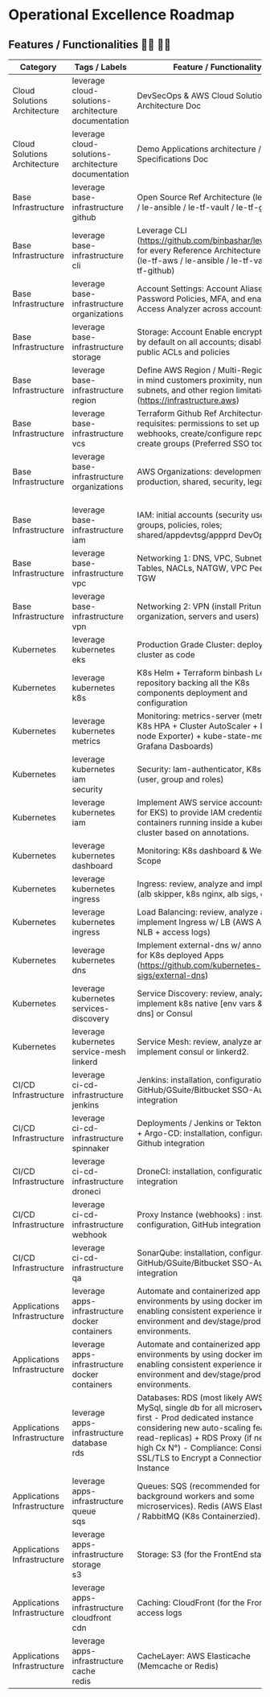 # Operational Excellence Roadmap
## Features / Functionalities 👨‍💻 💯🥇

| Category                                | Tags / Labels                                             | <div style="width:320px">Feature / Functionality</div>                                                                                                                                                                                                                                                                       | Status  | Doc |
| --------------------------------------- | --------------------------------------------------------- | ---------------------------------------------------------------------------------------------------------------------------------------------------------------------------------------------------------------------------------------------------------------------------------------------------------------------------- | ------- | --- |
| Cloud<br>Solutions<br>Architecture      | leverage<br>cloud-solutions-architecture<br>documentation | <div style="width:320px">DevSecOps & AWS Cloud Solutions Architecture Doc</div>                                                                                                                                                                                                                                              | ✅       | ✅ |
| Cloud<br>Solutions<br>Architecture      | leverage<br>cloud-solutions-architecture<br>documentation | <div style="width:320px">Demo Applications architecture / Services Specifications Doc</div>                                                                                                                                                                                                                                  | 2021 Q1 | ❌ |
| Base<br>Infrastructure                  | leverage<br>base-infrastructure<br>github<br>             | <div style="width:320px">Open Source Ref Architecture (le-tf-aws / le-ansible / le-tf-vault / le-tf-github)</div>                                                                                                                                                                                            | 2021 Q2 | ❌ |
| Base<br>Infrastructure                  | leverage<br>base-infrastructure<br>cli<br>                | <div style="width:320px">Leverage CLI (https://github.com/binbashar/leverage) for every Reference Architecture Repo (le-tf-aws / le-ansible / le-tf-vault / le-tf-github)</div>                                                                                                                              | 2021 Q2 | ❌ |
| Base<br>Infrastructure                  | leverage<br>base-infrastructure<br>organizations<br>      | <div style="width:320px">Account Settings: Account Aliases and Password Policies, MFA, and enable IAM Access Analyzer across accounts.</div>                                                                                                                                                                                 | ✅       | ❌ |
| Base<br>Infrastructure                  | leverage<br>base-infrastructure<br>storage<br>            | <div style="width:320px">Storage: Account Enable encrypted EBS by default on all accounts; disable S3 public ACLs and policies</div>                                                                                                                                                                                         | ✅       | ❌ |
| Base<br>Infrastructure                  | leverage<br>base-infrastructure<br>region                 | <div style="width:320px">Define AWS Region / Multi-Region: keep in mind customers proximity, number of subnets, and other region limitations (https://infrastructure.aws)</div>                                                                                                                                              | ✅       | ❌ |
| Base<br>Infrastructure                  | leverage<br>base-infrastructure<br>vcs                    | <div style="width:320px">Terraform Github Ref Architecture / Pre-requisites: permissions to set up webhooks, create/configure repositories, create groups (Preferred SSO tool)</div>                                                                                                                                         | 2021 Q2 | ❌ |
| Base<br>Infrastructure                  | leverage<br>base-infrastructure<br>organizations<br><br>  | <div style="width:320px">AWS Organizations: development/stage, production, shared, security, legacy</div>                                                                                                                                                                                                                    | ✅       | ✅ |
| Base<br>Infrastructure                  | leverage<br>base-infrastructure<br>iam                    | <div style="width:320px">IAM: initial accounts (security users, groups, policies, roles; shared/appdevtsg/appprd DevOps role)</div>                                                                                                                                                                                          | ✅       | ✅ |
| Base<br>Infrastructure                  | leverage<br>base-infrastructure<br>vpc                    | <div style="width:320px">Networking 1: DNS, VPC, Subnets, Route Tables, NACLs, NATGW, VPC Peering or TGW</div>                                                                                                                                                                                                               | ✅       | ❌ |
| Base<br>Infrastructure                  | leverage<br>base-infrastructure<br>vpn                    | <div style="width:320px">Networking 2: VPN (install Pritunl, create organization, servers and users)</div>                                                                                                                                                                                                                   | ✅       | ❌ |
| Kubernetes                              | leverage<br>kubernetes<br>eks                             | <div style="width:320px">Production Grade Cluster: deploy EKS cluster as code</div>                                                                                                                                                                                                                                          | ✅       | ❌ |
| Kubernetes                              | leverage<br>kubernetes<br>k8s                             | <div style="width:320px">K8s Helm + Terraform binbash Leverage repository backing all the K8s components deployment and configuration</div>                                                                                                                                                                                   | ✅       | ❌ |
| Kubernetes                              | leverage<br>kubernetes<br>metrics                         | <div style="width:320px">Monitoring: metrics-server (metrcis for K8s HPA + Cluster AutoScaler + Prom node Exporter) + kube-state-metrics (for Grafana Dasboards)</div>                                                                                                                                                       | 2021 Q2 | ❌ |
| Kubernetes                              | leverage<br>kubernetes<br>iam<br>security                 | <div style="width:320px">Security: Iam-authenticator, K8s RBAC (user, group and roles)</div>                                                                                                                                                                                                                                 | ✅       | ❌ |
| Kubernetes                              | leverage<br>kubernetes<br>iam<br><br>                     | <div style="width:320px">Implement AWS service accounts (IRSA for EKS) to provide IAM credentials to containers running inside a kubernetes cluster based on annotations.</div>                                                                                                                                              | ✅       | ❌ |
| Kubernetes                              | leverage<br>kubernetes<br>dashboard                       | <div style="width:320px">Monitoring: K8s dashboard & Weave Scope</div>                                                                                                                                                                                                                                                       | ✅       | ❌ |
| Kubernetes                              | leverage<br>kubernetes<br>ingress<br>                     | <div style="width:320px">Ingress: review, analyze and implement (alb skipper, k8s nginx, alb sigs, etc)</div>                                                                                                                                                                                                                | ✅       | ❌ |
| Kubernetes                              | leverage<br>kubernetes<br>ingress<br>                     | <div style="width:320px">Load Balancing: review, analyze and implement Ingress w/ LB (AWS ALB or NLB + access logs)</div>                                                                                                                                                                                                    | ✅       | ❌ |
| Kubernetes                              | leverage<br>kubernetes<br>dns                             | <div style="width:320px">Implement external-dns w/ annotations for K8s deployed Apps (https://github.com/kubernetes-sigs/external-dns)</div>                                                                                                                                                                                 | ✅       | ❌ |
| Kubernetes                              | leverage<br>kubernetes<br>services-discovery              | <div style="width:320px">Service Discovery: review, analyze and implement k8s native \[env vars & core-dns\] or Consul</div>                                                                                                                                                                                                 | 2021 Q3 | ❌ |
| Kubernetes                              | leverage<br>kubernetes<br>service-mesh<br>linkerd         | <div style="width:320px">Service Mesh: review, analyze and implement consul or linkerd2.</div>                                                                                                                                                                                                                               | 2021 Q3 | ❌ |
| CI/CD<br>Infrastructure                 | leverage<br>ci-cd-infrastructure<br>jenkins               | <div style="width:320px">Jenkins: installation, configuration, GitHub/GSuite/Bitbucket SSO-Auth integration</div>                                                                                                                                                                                                            | ✅       | ❌ |
| CI/CD<br>Infrastructure                 | leverage<br>ci-cd-infrastructure<br>spinnaker             | <div style="width:320px">Deployments / Jenkins or Tekton Pipelines + Argo-CD: installation, configuration, Github integration</div>                                                                                                                                                                                          | 2021 Q3 | ❌ |
| CI/CD<br>Infrastructure                 | leverage<br>ci-cd-infrastructure<br>droneci               | <div style="width:320px">DroneCI: installation, configuration, Github integration</div>                                                                                                                                                                                                                                      | 2021 Q4 | ❌ |
| CI/CD<br>Infrastructure                 | leverage<br>ci-cd-infrastructure<br>webhook<br>           | <div style="width:320px">Proxy Instance (webhooks) : installation, configuration, GitHub integration</div>                                                                                                                                                                                                                   | 2021 Q4 | ❌ |
| CI/CD<br>Infrastructure                 | leverage<br>ci-cd-infrastructure<br>qa<br>                | <div style="width:320px">SonarQube: installation, configuration, GitHub/GSuite/Bitbucket SSO-Auth integration</div>                                                                                                                                                                                                          | 2021 Q4 | ❌ |
| Applications<br>Infrastructure          | leverage<br>apps-infrastructure<br>docker<br>containers   | <div style="width:320px">Automate and containerized app environments by using docker images, enabling consistent experience in local environment and dev/stage/prod Cloud environments.</div>                                                                                                                                | ✅       | ❌ |
| Applications<br>Infrastructure          | leverage<br>apps-infrastructure<br>docker<br>containers   | <div style="width:320px">Automate and containerized app environments by using docker images, enabling consistent experience in local environment and dev/stage/prod Cloud environments.</div>                                                                                                                                | ✅       | ❌ |
| Applications<br>Infrastructure          | leverage<br>apps-infrastructure<br>database<br>rds        | <div style="width:320px">Databases: RDS (most likely AWS Aurora MySql, single db for all microservices at first - Prod dedicated instance considering new auto-scaling feature and read-replicas) + RDS Proxy (if needed for high Cx N°) - Compliance: Consider using SSL/TLS to Encrypt a Connection to a DB Instance</div> | ✅       | ❌ |
| Applications<br>Infrastructure          | leverage<br>apps-infrastructure<br>queue<br>sqs<br>       | <div style="width:320px">Queues: SQS (recommended for background workers and some microservices). Redis (AWS ElasticCache) / RabbitMQ (K8s Containerzied).</div>                                                                                                                                                             | ✅       | ❌ |
| Applications<br>Infrastructure          | leverage<br>apps-infrastructure<br>storage<br>s3          | <div style="width:320px">Storage: S3 (for the FrontEnd statics)</div>                                                                                                                                                                                                                                                        | ✅       | ❌ |
| Applications<br>Infrastructure          | leverage<br>apps-infrastructure<br>cloudfront<br>cdn      | <div style="width:320px">Caching: CloudFront (for the FrontEnd) w/ access logs</div>                                                                                                                                                                                                                                         | ✅       | ❌ |
| Applications<br>Infrastructure          | leverage<br>apps-infrastructure<br>cache<br>redis         | <div style="width:320px">CacheLayer: AWS Elasticache (Memcache or Redis)</div>                                                                                                                                                                                                                                               | ✅       | ❌ |